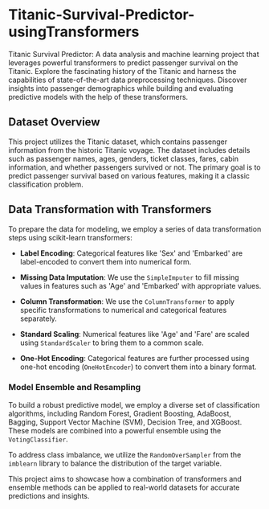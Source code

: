 # Titanic-Survival-Predictor-usingTransformers

Titanic Survival Predictor: A data analysis and machine learning project that leverages powerful transformers to predict passenger survival on the Titanic. Explore the fascinating history of the Titanic and harness the capabilities of state-of-the-art data preprocessing techniques. Discover insights into passenger demographics while building and evaluating predictive models with the help of these transformers. 

## Dataset Overview

This project utilizes the Titanic dataset, which contains passenger information from the historic Titanic voyage. The dataset includes details such as passenger names, ages, genders, ticket classes, fares, cabin information, and whether passengers survived or not. The primary goal is to predict passenger survival based on various features, making it a classic classification problem.

## Data Transformation with Transformers

To prepare the data for modeling, we employ a series of data transformation steps using scikit-learn transformers:

- **Label Encoding**: Categorical features like 'Sex' and 'Embarked' are label-encoded to convert them into numerical form.

- **Missing Data Imputation**: We use the `SimpleImputer` to fill missing values in features such as 'Age' and 'Embarked' with appropriate values.

- **Column Transformation**: We use the `ColumnTransformer` to apply specific transformations to numerical and categorical features separately.

- **Standard Scaling**: Numerical features like 'Age' and 'Fare' are scaled using `StandardScaler` to bring them to a common scale.

- **One-Hot Encoding**: Categorical features are further processed using one-hot encoding (`OneHotEncoder`) to convert them into a binary format.

### Model Ensemble and Resampling

To build a robust predictive model, we employ a diverse set of classification algorithms, including Random Forest, Gradient Boosting, AdaBoost, Bagging, Support Vector Machine (SVM), Decision Tree, and XGBoost. These models are combined into a powerful ensemble using the `VotingClassifier`.

To address class imbalance, we utilize the `RandomOverSampler` from the `imblearn` library to balance the distribution of the target variable.

This project aims to showcase how a combination of transformers and ensemble methods can be applied to real-world datasets for accurate predictions and insights.
